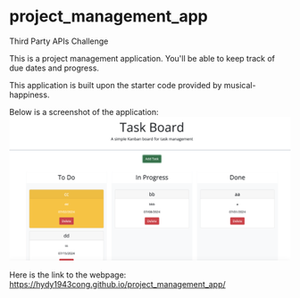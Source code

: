 # project_management_app
Third Party APIs Challenge

This is a project management application. You'll be able to keep track of due dates and progress. 

This application is built upon the starter code provided by musical-happiness. 

Below is a screenshot of the application:
![alt text](./assets/image/screenshot.png)


Here is the link to the webpage: https://hydy1943cong.github.io/project_management_app/

